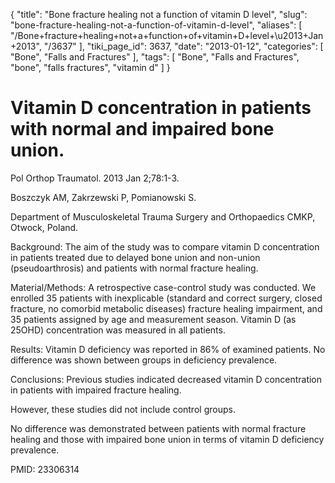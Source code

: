 {
    "title": "Bone fracture healing not a function of vitamin D level",
    "slug": "bone-fracture-healing-not-a-function-of-vitamin-d-level",
    "aliases": [
        "/Bone+fracture+healing+not+a+function+of+vitamin+D+level+\u2013+Jan+2013",
        "/3637"
    ],
    "tiki_page_id": 3637,
    "date": "2013-01-12",
    "categories": [
        "Bone",
        "Falls and Fractures"
    ],
    "tags": [
        "Bone",
        "Falls and Fractures",
        "bone",
        "falls fractures",
        "vitamin d"
    ]
}


# Vitamin D concentration in patients with normal and impaired bone union.

Pol Orthop Traumatol. 2013 Jan 2;78:1-3.

Boszczyk AM, Zakrzewski P, Pomianowski S.

Department of Musculoskeletal Trauma Surgery and Orthopaedics CMKP, Otwock, Poland.

Background: The aim of the study was to compare vitamin D concentration in patients treated due to delayed bone union and non-union (pseudoarthrosis) and patients with normal fracture healing. 

Material/Methods: A retrospective case-control study was conducted. We enrolled 35 patients with inexplicable (standard and correct surgery, closed fracture, no comorbid metabolic diseases) fracture healing impairment, and 35 patients assigned by age and measurement season. Vitamin D (as 25OHD) concentration was measured in all patients. 

Results: Vitamin D deficiency was reported in 86% of examined patients. No difference was shown between groups in deficiency prevalence. 

Conclusions: Previous studies indicated decreased vitamin D concentration in patients with impaired fracture healing. 

However, these studies did not include control groups. 

No difference was demonstrated between patients with normal fracture healing and those with impaired bone union in terms of vitamin D deficiency prevalence.

PMID:     23306314